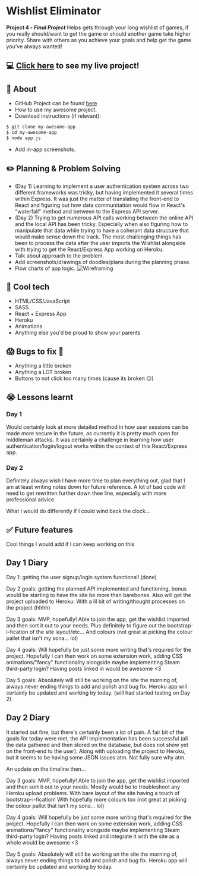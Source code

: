 # Wishlist Eliminator
**Project 4 - *Final Project***
Helps gets through your long wishlist of games, if you really should/want to get the game or should another game take higher priority. Share with others as you achieve your goals and help get the game you’ve always wanted!

## :computer: [Click here](https://wishlist-eliminator-titus.herokuapp.com/) to see my live project!

## :page_facing_up: About
- GitHub Project can be found [here](github.com/Titus-Huang/Wishlist-Eliminator)
- How to use my awesome project.
- Download instructions (if relevant):
```zsh
$ git clone my-awesome-app
$ cd my-awesome-app
$ node app.js
```
- Add in-app screenshots.

## :pencil2: Planning & Problem Solving
- (Day 1) Learning to implement a user authentication system across two different frameworks was tricky, but having implemented it several times within Express. It was just the matter of translating the front-end to React and figuring out how data communitation would flow in React's "waterfall" method and between to the Express API server.
- (Day 2) Trying to get numerous API calls working between the online API and the local API has been tricky. Especially when also figuring how to manipulate that data while trying to have a coherant data structure that would make sense down the track. The most challenging things has been to process the data after the user imports the Wishlist alongside with trying to get the React/Express App working on Heroku.
- Talk about approach to the problem.
- Add screenshots/drawings of doodles/plans during the planning phase.
- Flow charts of app logic.
![Wireframing](https://images.unsplash.com/photo-1581291518633-83b4ebd1d83e?ixlib=rb-1.2.1&ixid=MnwxMjA3fDB8MHxwaG90by1wYWdlfHx8fGVufDB8fHx8&auto=format&fit=crop&w=1170&q=80)

## :rocket: Cool tech
- HTML/CSS/JavaScript
- SASS
- React + Express App
- Heroku
- Animations
- Anything else you'd be proud to show your parents

## :scream: Bugs to fix :poop:
- Anything a little broken
- Anything a LOT broken
- Buttons to not click too many times (cause its broken :unamused:)

## :sob: Lessons learnt
### Day 1
Would certainly look at more detailed method in how user sessions can be made more secure in the future, as currently it is pretty much open for middleman attacks. It was certainly a challenge in learning how user authentication/login/logout works within the context of this React/Express app.
### Day 2
Definitely always wish I have more time to plan everything out, glad that I am at least writing notes down for future reference. A lot of bad code will need to get rewritten further down thee line, especially with more professional advice.

What I would do differently if I could wind back the clock...

## :white_check_mark: Future features
Cool things I would add if I can keep working on this

## Day 1 Diary
Day 1: getting the user signup/login system functional! (done)

Day 2 goals: getting the planned API implemented and functioning, bonus would be starting to have the site be more than barebones. Also will get the project uploaded to Heroku. With a lil bit of writing/thought processes on the project (hhhh)

Day 3 goals: MVP, hopefully! Able to join the app, get the wishlist imported and then sort it out to your needs. 
Plus definitely to figure out the bootstrap-i-fication of the site layout/etc...
And colours (not great at picking the colour pallet that isn't my sona... lol)

Day 4 goals: Will hopefully be just some more writing that's required for the project. Hopefully I can then work on some extension work, adding CSS animations/"fancy" functionality alongside maybe implementing Steam third-party login?
Having posts linked in would be awesome <3

Day 5 goals: Absolutely will still be working on the site the morning of, always never ending things to add and polish and bug fix. Heroku app will certainly be updated and working by today. (will had started testing on Day 2)

## Day 2 Diary
It started out fine, but there's certainly been a lot of pain. A fair bit of the goals for today were met, the API implementation has been successful (all the data gathered and then stored on the database, but does not show yet on the front-end to the user). Along with uploading the project to Heroku, but it seems to be having some JSON issues atm. Not fully sure why atm.

An update on the timeline then...

Day 3 goals: MVP, hopefully! Able to join the app, get the wishlist imported and then sort it out to your needs. Mostly would be to troubleshoot any Heroku upload problems.
With bare layout of the site having a touch of bootstrap-i-fication! With hopefully more colours too (not great at picking the colour pallet that isn't my sona... lol)

Day 4 goals: Will hopefully be just some more writing that's required for the project. Hopefully I can then work on some extension work, adding CSS animations/"fancy" functionality alongside maybe implementing Steam third-party login? Having posts linked and integrate it with the site as a whole would be awesome <3

Day 5 goals: Absolutely will still be working on the site the morning of, always never ending things to add and polish and bug fix. Heroku app will certainly be updated and working by today.
